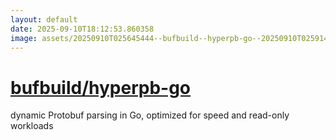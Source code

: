 ```yaml
---
layout: default
date: 2025-09-10T18:12:53.860358
image: assets/20250910T025645444--bufbuild--hyperpb-go--20250910T025914101--cropped.png
---
```


# [bufbuild/hyperpb-go](https://github.com/bufbuild/hyperpb-go)

dynamic Protobuf parsing in Go, optimized for speed and read-only workloads
